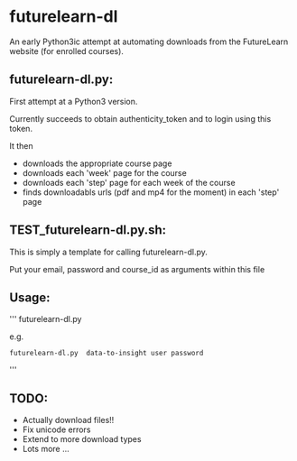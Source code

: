 # futurelearn-dl

An early Python3ic attempt at automating downloads from the FutureLearn website (for enrolled courses).

## futurelearn-dl.py:

First attempt at a Python3 version.

Currently succeeds to obtain authenticity_token and to login using this token.

It then 
- downloads the appropriate course page
- downloads each 'week' page for the course
- downloads each 'step' page for each week of the course
- finds downloadabls urls (pdf and mp4 for the moment) in each 'step' page

## TEST_futurelearn-dl.py.sh:

This is simply a template for calling futurelearn-dl.py.

Put your email, password and course_id as arguments within this file

## Usage:
'''
    futurelearn-dl.py  <course-id> <username> <password>

e.g.

    futurelearn-dl.py  data-to-insight user password
   
'''

## TODO:
- Actually download files!!
- Fix unicode errors
- Extend to more download types
- Lots more ...

